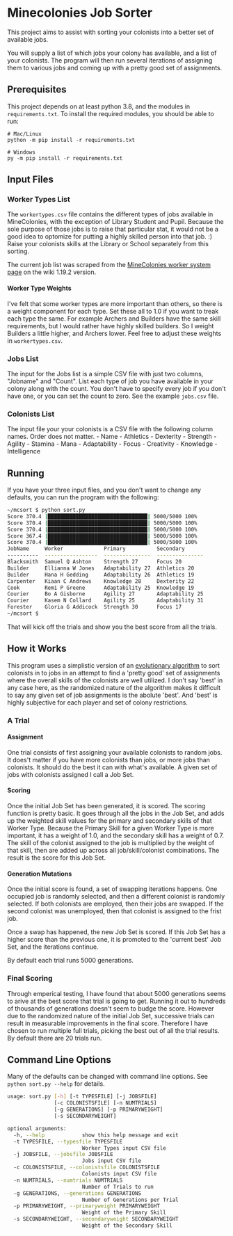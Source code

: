 # Minecolonies Job Sorter

This project aims to assist with sorting your colonists into a better set of available jobs.

You will supply a list of which jobs your colony has available, and a list of your colonists. The program will then run several iterations of assigning them to various jobs and coming up with a pretty good set of assignments.

## Prerequisites

This project depends on at least python 3.8, and the modules in `requirements.txt`. To install the required modules, you should be able to run:

```
# Mac/Linux
python -m pip install -r requirements.txt

# Windows
py -m pip install -r requirements.txt
```

## Input Files

### Worker Types List

The `workertypes.csv` file contains the different types of jobs available in MineColonies, with the exception of Library Student and Pupil. Because the sole purpose of those jobs is to raise that particular stat, it would not be a good idea to optomize for putting a highly skilled person into that job. :) Raise your colonists skills at the Library or School separately from this sorting.

The current job list was scraped from the [MineColonies worker system page](https://wiki.minecolonies.ldtteam.com/source/systems/worker) on the wiki 1.19.2 version.

#### Worker Type Weights

I've felt that some worker types are more important than others, so there is a weight component for each type. Set these all to 1.0 if you want to treak each type the same. For example Archers and Builders have the same skill requirements, but I would rather have highly skilled builders. So I weight Builders a little higher, and Archers lower. Feel free to adjust these weights in `workertypes.csv`.

### Jobs List

The input for the Jobs list is a simple CSV file with just two columns, "Jobname" and "Count". List each type of job you have available in your colony along with the count. You don't have to specify every job if you don't have one, or you can set the count to zero. See the example `jobs.csv` file.

### Colonists List

The input file your your colonists is a CSV file with the following column names. Order does not matter.
    - Name
    - Athletics
    - Dexterity
    - Strength
    - Agility
    - Stamina
    - Mana
    - Adaptability
    - Focus
    - Creativity
    - Knowledge
    - Intelligence

## Running

If you have your three input files, and you don't want to change any defaults, you can run the program with the following:

```bash
~/mcsort $ python sort.py
Score 370.4 |████████████████████████████████| 5000/5000 100%
Score 370.4 |████████████████████████████████| 5000/5000 100%
Score 370.4 |████████████████████████████████| 5000/5000 100%
Score 367.4 |████████████████████████████████| 5000/5000 100%
Score 370.4 |████████████████████████████████| 5000/5000 100%
JobName     Worker             Primary          Secondary
----------  -----------------  ---------------  ---------------
Blacksmith  Samuel Q Ashton    Strength 27      Focus 20
Builder     Ellianna W Jones   Adaptability 27  Athletics 20
Builder     Hana H Gedding     Adaptability 26  Athletics 19
Carpenter   Kiaan C Andrews    Knowledge 28     Dexterity 22
Cook        Remi P Greene      Adaptability 25  Knowledge 19
Courier     Bo A Gisborne      Agility 27       Adaptability 25
Courier     Kasem N Collard    Agility 25       Adaptability 31
Forester    Gloria G Addicock  Strength 30      Focus 17
~/mcsort $ 
```

That will kick off the trials and show you the best score from all the trials.

## How it Works

This program uses a simplistic version of an [evolutionary algorithm](https://en.wikipedia.org/wiki/Evolutionary_algorithm) to sort colonists in to jobs in an attempt to find a 'pretty good' set of assignments where the overall skills of the colonists are well utilized. I don't say 'best' in any case here, as the randomized nature of the algorithm makes it difficult to say any given set of job assignments is the abolute 'best'. And 'best' is highly subjective for each player and set of colony restrictions.

### A Trial

#### Assignment

One trial consists of first assigning your available colonists to random jobs. It does't matter if you have more colonists than jobs, or more jobs than colonists. It should do the best it can with what's available. A given set of jobs with colonists assigned I call a Job Set. 

#### Scoring

Once the initial Job Set has been generated, it is scored. The scoring function is pretty basic. It goes through all the jobs in the Job Set, and adds up the weighted skill values for the primary and secondary skills of that Worker Type. Because the Primary Skill for a given Worker Type is more important, it has a weight of 1.0, and the secondary skill has a weight of 0.7. The skill of the colonist assigned to the job is multiplied by the weight of that skill, then are added up across all job/skill/colonist combinations. The result is the score for this Job Set.

#### Generation Mutations

Once the initial score is found, a set of swapping iterations happens. One occupied job is randomly selected, and then a different colonist is randomly selected. If both colonists are employed, then their jobs are swapped. If the second colonist was unemployed, then that colonist is assigned to the frist job.

Once a swap has happened, the new Job Set is scored. If this Job Set has a higher score than the previous one, it is promoted to the 'current best' Job Set, and the iterations continue.

By default each trial runs 5000 generations.

### Final Scoring

Through emperical testing, I have found that about 5000 generations seems to arive at the best score that trial is going to get. Running it out to hundreds of thousands of generations doesn't seem to budge the score. However due to the randomized nature of the initial Job Set, successive trials can result in measurable improvements in the final score. Therefore I have chosen to run multiple full trials, picking the best out of all the trial results. By default there are 20 trials run.

## Command Line Options

Many of the defaults can be changed with command line options. See `python sort.py --help` for details.

```bash
usage: sort.py [-h] [-t TYPESFILE] [-j JOBSFILE]
               [-c COLONISTSFILE] [-n NUMTRIALS]
               [-g GENERATIONS] [-p PRIMARYWEIGHT]
               [-s SECONDARYWEIGHT]

optional arguments:
  -h, --help            show this help message and exit
  -t TYPESFILE, --typesfile TYPESFILE
                        Worker Types input CSV file
  -j JOBSFILE, --jobsfile JOBSFILE
                        Jobs input CSV file
  -c COLONISTSFILE, --colonistsfile COLONISTSFILE
                        Colonists input CSV file
  -n NUMTRIALS, --numtrials NUMTRIALS
                        Number of Trials to run
  -g GENERATIONS, --generations GENERATIONS
                        Number of Generations per Trial
  -p PRIMARYWEIGHT, --primaryweight PRIMARYWEIGHT
                        Weight of the Primary Skill
  -s SECONDARYWEIGHT, --secondaryweight SECONDARYWEIGHT
                        Weight of the Secondary Skill
```
